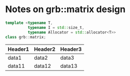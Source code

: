 # Notes on grb::matrix design

```cpp
template <typename T,
          typename I = std::size_t,
          typename Allocator = std::allocator<T>>
class grb::matrix;
```

|Header1 |Header2  | Header3|
--- | --- | ---
|data1|data2|data3|
|data11|data12|data13|

